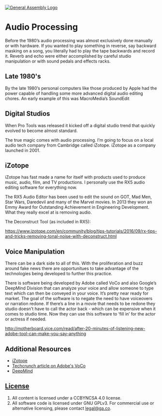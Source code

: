[![General Assembly Logo](https://camo.githubusercontent.com/1a91b05b8f4d44b5bbfb83abac2b0996d8e26c92/687474703a2f2f692e696d6775722e636f6d2f6b6538555354712e706e67)](https://generalassemb.ly/education/web-development-immersive)

# Audio Processing

Before the 1980’s audio processing was almost exclusively done manually or with hardware.  If you wanted to play something in reverse, say backward masking on a song, you literally had to play the tape backwards and record it. Reverb and echo were either accomplished by careful studio manipulation or with sound pedals and effects racks.

## Late 1980's

By the late 1980’s personal computers like those produced by Apple had the power capable of handling some more advanced digital audio editing chores.  An early example of this was MacroMedia’s SoundEdit


## Digital Studios

When Pro Tools was released it kicked off a digital studio trend that quickly evolved to become almost standard.

The true magic comes with audio processing.   I’m going to focus on a local audio tech company from Cambridge called iZotope.  iZotope as a company launched in 2001.


## iZotope

iZotope has fast made a name for itself with products used to produce music, audio, film, and TV productions.  I personally use the RX5 audio editing software for everything now.

The RX5 Audio Editor has been used to edit the sound on GOT, Mad Men, Star Wars, Daredevil and many of the Marvel movies.  In 2013 they won an Emmy Award for Outstanding Achievement in Engineering Development. What they really excel at is removing audio.

The Deconstruct Tool (as included in RX5):

https://www.izotope.com/en/community/blog/tips-tutorials/2016/09/rx-tips-and-tricks-removing-tonal-noise-with-deconstruct.html


## Voice Manipulation

There can be a dark side to all of this. With the proliferation and buzz around fake news there are opportunitues to take advantage of the technologies being developed to further this practice.

There is software being developed by Adobe called VoCo and also Google’s DeepMind Division that can analyze your voice and allow someone to type text which can then be conveyed in your voice. It’s pretty near ready for market.  The goal of the software is  to negate the need to have voiceovers or narration redone.  If there’s a line in a movie that needs to be redone they studio doesn't have to call the actor back - which can be expensive when it comes to studio time.  Now they can use this software to ‘fill in’ for the actor or actress if needed.

http://motherboard.vice.com/read/after-20-minutes-of-listening-new-adobe-tool-can-make-you-say-anything


## Additional Resources

- [iZotope](https://www.izotope.com/)
- [Techcrunch article on Adobe's VoCo](https://techcrunch.com/2016/11/03/adobes-project-voco-lets-you-edit-speech-as-easily-as-text/)
- [DeepMind](https://deepmind.com/)



## [License](LICENSE)

1.  All content is licensed under a CC­BY­NC­SA 4.0 license.
1.  All software code is licensed under GNU GPLv3. For commercial use or
    alternative licensing, please contact legal@ga.co.
